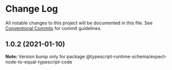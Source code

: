 # Change Log

All notable changes to this project will be documented in this file.
See [Conventional Commits](https://conventionalcommits.org) for commit guidelines.

## 1.0.2 (2021-01-10)

**Note:** Version bump only for package @typescript-runtime-schema/expect-node-to-equal-typescript-code
